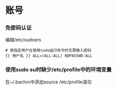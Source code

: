 # 账号

### 免密码认证

编辑/etc/sudoers

```text
# 使指定用户在使用sudo运行命令时无需输入密码
{{ 用户名 }} ALL=(ALL:ALL) NOPASSWD:ALL
```

### 使用sudo su时缺少/etc/profile中的环境变量

在~/.bachrc中添加source /etc/profile语句

